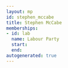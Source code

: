 ```yaml
---
layout: mp
id: stephen_mccabe
title: Stephen McCabe
memberships:
- id: lab
  name: Labour Party
  start: 
  end: 
autogenerated: true
---
```

